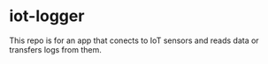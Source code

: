 # iot-logger
This repo is for an app that conects to IoT sensors and reads data or transfers logs from them.
